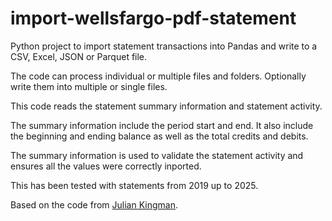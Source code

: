 # import-wellsfargo-pdf-statement
Python project to import statement transactions into Pandas and write to a CSV, Excel, JSON or Parquet file.

The code can process individual or multiple files and folders. Optionally write them into multiple or single files.

This code reads the statement summary information and statement activity.

The summary information include the period start and end. It also include the beginning and ending balance as well as the total credits and debits.

The summary information is used to validate the statement activity and ensures all the values were correctly inported.

This has been tested with statements from 2019 up to 2025.

Based on the code from [Julian Kingman](https://github.com/JulianKingman/wells-fargo-statement-to-csv).
